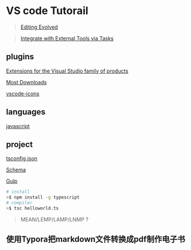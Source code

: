 # VS code Tutorail

> [](https://code.visualstudio.com/docs/editor/debugging)

> [Editing Evolved](https://code.visualstudio.com/docs/editor/editingevolved)

> [Integrate with External Tools via Tasks](https://code.visualstudio.com/docs/editor/tasks)

> [](https://code.visualstudio.com/docs/languages/javascript)


## plugins

[Extensions for the Visual Studio family of products](https://marketplace.visualstudio.com/)

[Most Downloads](https://marketplace.visualstudio.com/search?target=VSCode&category=All%20categories&sortBy=Downloads)

[vscode-icons](https://marketplace.visualstudio.com/items?itemName=robertohuertasm.vscode-icons)

## languages

[javascript](https://code.visualstudio.com/docs/languages/javascript)


## project

[tsconfig.json](https://www.typescriptlang.org/docs/handbook/tsconfig-json.html)

[Schema](http://json.schemastore.org/tsconfig)

[Gulp](https://www.typescriptlang.org/docs/handbook/gulp.html)


```sh
# install
>$ npm install -g typescript
# compiler
>$ tsc helloworld.ts
```

> MEAN/LEMP/LAMP/LNMP ?

## 使用Typora把markdown文件转换成pdf制作电子书